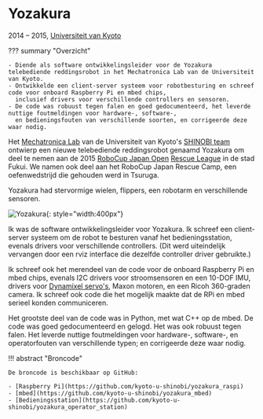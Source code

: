 # Yozakura
2014 &ndash; 2015, [Universiteit van Kyoto](../education/kyoto.md)

??? summary "Overzicht"

    - Diende als software ontwikkelingsleider voor de Yozakura telebediende reddingsrobot in het Mechatronica Lab van de Universiteit van Kyoto.
    - Ontwikkelde een client-server systeem voor robotbesturing en schreef code voor onboard Raspberry Pi en mbed chips,
      inclusief drivers voor verschillende controllers en sensoren.
    - De code was robuust tegen falen en goed gedocumenteerd, het leverde nuttige foutmeldingen voor hardware-, software-,
      en bedieningsfouten van verschillende soorten, en corrigeerde deze waar nodig.

Het [Mechatronica Lab](http://www.mechatronics.me.kyoto-u.ac.jp/index.php?ml_lang=en) van de Universiteit van Kyoto's 
[SHINOBI team](https://github.com/kyoto-u-shinobi) ontwierp een nieuwe telebediende reddingsrobot 
genaamd Yozakura om deel te nemen aan de 2015 [RoboCup Japan Open](http://robocup.or.jp/)
[Rescue League](https://sites.google.com/site/robocupjorescuerobotleague/) in de stad Fukui.
We namen ook deel aan het RoboCup Japan Rescue Camp, een oefenwedstrijd die gehouden werd in Tsuruga.

Yozakura had stervormige wielen, flippers, een robotarm en verschillende sensoren.

![Yozakura](../../assets/images/yozakura.jpg){: style="width:400px"}

Ik was de software ontwikkelingsleider voor Yozakura.
Ik schreef een client-server systeem om de robot te besturen vanaf het bedieningsstation,
evenals drivers voor verschillende controllers.
(Dit werd uiteindelijk vervangen door een rviz interface die dezelfde controller driver gebruikte.)

Ik schreef ook het merendeel van de code voor de onboard Raspberry Pi en mbed chips,
evenals I2C drivers voor stroomsensoren en een 10-DOF IMU,
drivers voor [Dynamixel servo's](https://github.com/masasin/dynamixel), Maxon motoren, en een Ricoh 360-graden camera.
Ik schreef ook code die het mogelijk maakte dat de RPi en mbed serieel konden communiceren.

Het grootste deel van de code was in Python, met wat C++ op de mbed.
De code was goed gedocumenteerd en gelogd.
Het was ook robuust tegen falen.
Het leverde nuttige foutmeldingen voor hardware-, software-, en operatorfouten van verschillende typen;
en corrigeerde deze waar nodig.

!!! abstract "Broncode"

    De broncode is beschikbaar op GitHub:

    - [Raspberry Pi](https://github.com/kyoto-u-shinobi/yozakura_raspi)
    - [mbed](https://github.com/kyoto-u-shinobi/yozakura_mbed)
    - [Bedieningsstation](https://github.com/kyoto-u-shinobi/yozakura_operator_station)
